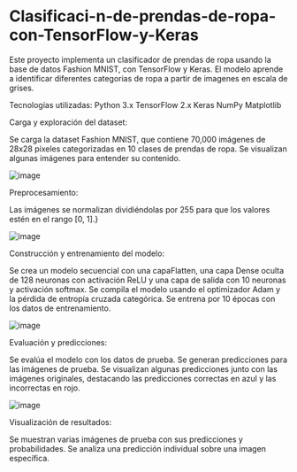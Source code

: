 # Clasificaci-n-de-prendas-de-ropa-con-TensorFlow-y-Keras

Este proyecto implementa un clasificador de prendas de ropa usando la base de datos Fashion MNIST, con TensorFlow y Keras. El modelo aprende a identificar diferentes categorias de ropa a partir de imagenes en escala de grises.

Tecnologías utilizadas:
Python 3.x
TensorFlow 2.x
Keras
NumPy
Matplotlib

Carga y exploración del dataset:

Se carga la dataset Fashion MNIST, que contiene 70,000 imágenes de 28x28 píxeles categorizadas en 10 clases de prendas de ropa.
Se visualizan algunas imágenes para entender su contenido.


![image](https://github.com/user-attachments/assets/b635b249-75e4-44cd-9255-f1dc237b814b)



Preprocesamiento:

Las imágenes se normalizan dividiéndolas por 255 para que los valores estén en el rango [0, 1].}

![image](https://github.com/user-attachments/assets/96678bb5-941a-4a24-b483-926f50b8d14e)



Construcción y entrenamiento del modelo:

Se crea un modelo secuencial con una capaFlatten, una capa Dense oculta de 128 neuronas con activación ReLU y una capa de salida con 10 neuronas y activación softmax.
Se compila el modelo usando el optimizador Adam y la pérdida de entropía cruzada categórica.
Se entrena por 10 épocas con los datos de entrenamiento.

![image](https://github.com/user-attachments/assets/1bdd760a-168d-4c27-b743-a564ed85c6c9)



Evaluación y predicciones:

Se evalúa el modelo con los datos de prueba.
Se generan predicciones para las imágenes de prueba.
Se visualizan algunas predicciones junto con las imágenes originales, destacando las predicciones correctas en azul y las incorrectas en rojo.


![image](https://github.com/user-attachments/assets/f3281648-1866-4e8a-95a4-48896b985a9e)


Visualización de resultados:

Se muestran varias imágenes de prueba con sus predicciones y probabilidades.
Se analiza una predicción individual sobre una imagen específica.
